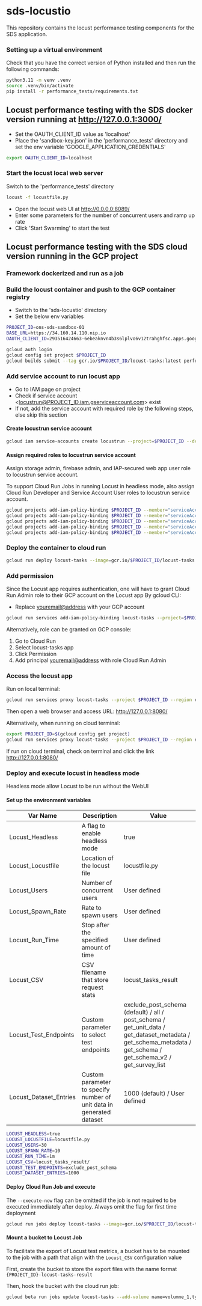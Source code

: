 # sds-locustio

This repository contains the locust performance testing components for the SDS application.

### Setting up a virtual environment

Check that you have the correct version of Python installed and then run the following commands:

```bash
python3.11 -m venv .venv
source .venv/bin/activate
pip install -r performance_tests/requirements.txt
```

## Locust performance testing with the SDS docker version running at http://127.0.0.1:3000/

- Set the OAUTH_CLIENT_ID value as 'localhost'
- Place the 'sandbox-key.json' in the 'performance_tests' directory and set the env variable 'GOOGLE_APPLICATION_CREDENTIALS'

```bash
export OAUTH_CLIENT_ID=localhost
```

### Start the locust local web server

Switch to the 'performance_tests' directory

```bash
locust -f locustfile.py
```

- Open the locust web UI at http://0.0.0.0:8089/
- Enter some parameters for the number of concurrent users and ramp up rate
- Click 'Start Swarming' to start the test

## Locust performance testing with the SDS cloud version running in the GCP project

### Framework dockerized and run as a job

### Build the locust container and push to the GCP container registry

- Switch to the 'sds-locustio' directory
- Set the below env variables

```bash
PROJECT_ID=ons-sds-sandbox-01
BASE_URL=https://34.160.14.110.nip.io
OAUTH_CLIENT_ID=293516424663-6ebeaknvn4b3s6lplvo6v12trahghfsc.apps.googleusercontent.com
```

```bash
gcloud auth login
gcloud config set project $PROJECT_ID
gcloud builds submit --tag gcr.io/$PROJECT_ID/locust-tasks:latest performance_tests/
```

### Add service account to run locust app

- Go to IAM page on project
- Check if service account <locustrun@PROJECT_ID.iam.gserviceaccount.com> exist
- If not, add the service account with required role by the following steps, else skip this section

#### Create locustrun service account

```bash
gcloud iam service-accounts create locustrun --project=$PROJECT_ID --description="Service account to run locust app" --display-name="locustrun"
```

#### Assign required roles to locustrun service account

Assign storage admin, firebase admin, and IAP-secured web app user role to locustrun service account.

To support Cloud Run Jobs in running Locust in headless mode, also assign Cloud Run Developer and Service Account User roles to locustrun service account.

```bash
gcloud projects add-iam-policy-binding $PROJECT_ID --member="serviceAccount:locustrun@$PROJECT_ID.iam.gserviceaccount.com" --role="roles/storage.admin"
gcloud projects add-iam-policy-binding $PROJECT_ID --member="serviceAccount:locustrun@$PROJECT_ID.iam.gserviceaccount.com" --role="roles/firebase.admin"
gcloud projects add-iam-policy-binding $PROJECT_ID --member="serviceAccount:locustrun@$PROJECT_ID.iam.gserviceaccount.com" --role="roles/iap.httpsResourceAccessor"
gcloud projects add-iam-policy-binding $PROJECT_ID --member="serviceAccount:locustrun@$PROJECT_ID.iam.gserviceaccount.com" --role="roles/run.developer"
gcloud projects add-iam-policy-binding $PROJECT_ID --member="serviceAccount:locustrun@$PROJECT_ID.iam.gserviceaccount.com" --role="roles/iam.serviceAccountUser"
```

### Deploy the container to cloud run

```bash
gcloud run deploy locust-tasks --image=gcr.io/$PROJECT_ID/locust-tasks:latest --set-env-vars=PROJECT_ID=$PROJECT_ID,BASE_URL=$BASE_URL,OAUTH_CLIENT_ID=$OAUTH_CLIENT_ID --region=europe-west2 --port=8089 --service-account=locustrun@$PROJECT_ID.iam.gserviceaccount.com --no-allow-unauthenticated --min-instances=1 --max-instances=100
```

### Add permission

Since the Locust app requires authentication, one will have to grant Cloud Run Admin role to their GCP account on the Locust app
By gcloud CLI:

- Replace <youremail@address> with your GCP account

```bash
gcloud run services add-iam-policy-binding locust-tasks --project=$PROJECT_ID --member='user:<youremail@address>' --role='roles/run.admin' --region='europe-west2'
```

Alternatively, role can be granted on GCP console:

1) Go to Cloud Run
2) Select locust-tasks app
3) Click Permission
4) Add principal <youremail@address> with role Cloud Run Admin

### Access the locust app

Run on local terminal:

```bash
gcloud run services proxy locust-tasks --project $PROJECT_ID --region europe-west2
```

Then open a web browser and access URL: http://127.0.0.1:8080/

Alternatively, when running on cloud terminal:

```bash
export PROJECT_ID=$(gcloud config get project)
gcloud run services proxy locust-tasks --project $PROJECT_ID --region europe-west2
```

If run on cloud terminal, check on terminal and click the link http://127.0.0.1:8080/

### Deploy and execute locust in headless mode

Headless mode allow Locust to be run without the WebUI

#### Set up the environment variables


| Var Name               | Description                                                          | Value                                                                                                                                                         |
| ---------------------- | -------------------------------------------------------------------- | ------------------------------------------------------------------------------------------------------------------------------------------------------------- |
| Locust_Headless        | A flag to enable headless mode                                       | true                                                                                                                                                          |
| Locust_Locustfile      | Location of the locust file                                          | locustfile.py                                                                                                                                                 |
| Locust_Users           | Number of concurrent users                                           | User defined                                                                                                                                                  |
| Locust_Spawn_Rate      | Rate to spawn users                                                  | User defined                                                                                                                                                  |
| Locust_Run_Time        | Stop after the specified amount of time                              | User defined                                                                                                                                                  |
| Locust_CSV             | CSV filename that store request stats                                | locust_tasks_result                                                                                                                                           |
| Locust_Test_Endpoints  | Custom parameter to select test endpoints                            | exclude_post_schema (default) / all / post_schema / get_unit_data / get_dataset_metadata / get_schema_metadata / get_schema / get_schema_v2 / get_survey_list |
| Locust_Dataset_Entries | Custom parameter to specify number of unit data in generated dataset | 1000 (default) / User defined                                                                                                                                 |

```bash
LOCUST_HEADLESS=true
LOCUST_LOCUSTFILE=locustfile.py
LOCUST_USERS=30
LOCUST_SPAWN_RATE=10
LOCUST_RUN_TIME=1m
LOCUST_CSV=locust_tasks_result/
LOCUST_TEST_ENDPOINTS=exclude_post_schema
LOCUST_DATASET_ENTRIES=1000
```

#### Deploy Cloud Run Job and execute

The `--execute-now` flag can be omitted if the job is not required to be executed immediately after deploy. Always omit the flag for first time deployment

```bash
gcloud run jobs deploy locust-tasks --image=gcr.io/$PROJECT_ID/locust-tasks:latest --set-env-vars=PROJECT_ID=$PROJECT_ID,BASE_URL=$BASE_URL,OAUTH_CLIENT_ID=$OAUTH_CLIENT_ID,LOCUST_HEADLESS=$LOCUST_HEADLESS,LOCUST_LOCUSTFILE=$LOCUST_LOCUSTFILE,LOCUST_USERS=$LOCUST_USERS,LOCUST_SPAWN_RATE=$LOCUST_SPAWN_RATE,LOCUST_RUN_TIME=$LOCUST_RUN_TIME,LOCUST_CSV=$LOCUST_CSV,LOCUST_TEST_ENDPOINTS=$LOCUST_TEST_ENDPOINTS,LOCUST_DATASET_ENTRIES=$LOCUST_DATASET_ENTRIES --region=europe-west2 --service-account=locustrun@$PROJECT_ID.iam.gserviceaccount.com --max-retries=0 --execute-now
```

#### Mount a bucket to Locust Job

To facilitate the export of Locust test metrics, a bucket has to be mounted to the job with a path that align with the `Locust_CSV` configuration value

First, create the bucket to store the export files with the name format `{PROJECT_ID}-locust-tasks-result`

Then, hook the bucket with the cloud run job:

```bash
gcloud beta run jobs update locust-tasks --add-volume name=volumne_1,type=cloud-storage,bucket=$PROJECT_ID-locust-tasks-result --add-volume-mount volume=volumne_1,mount-path=/locust_tasks_result --region=europe-west2
```
